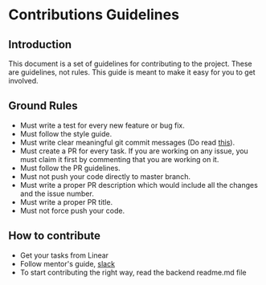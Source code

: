 # Contributions Guidelines

## Introduction

This document is a set of guidelines for contributing to the project. These are guidelines, not rules. This guide is meant to make it easy for you to get involved.

## Ground Rules

- Must write a test for every new feature or bug fix.
- Must follow the style guide.
- Must write clear meaningful git commit messages (Do read [this](http://chris.beams.io/posts/git-commit/)).
- Must create a PR for every task. If you are working on any issue, you must claim it first by commenting that you are working on it.
- Must follow the PR guidelines.
- Must not push your code directly to master branch.
- Must write a proper PR description which would include all the changes and the issue number.
- Must write a proper PR title.
- Must not force push your code.

## How to contribute

- Get your tasks from Linear
- Follow mentor's guide, [slack](https://hng9.slack.com/archives/C041JU70S5U/p1668761105232369)
- To start contributing the right way, read the backend readme.md file
